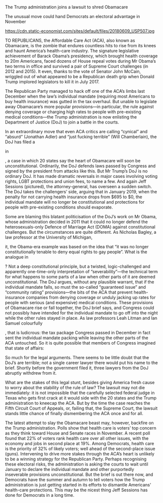 The Trump administration joins a lawsuit to shred Obamacare

The unusual move could hand Democrats an electoral advantage in November

https://cdn.static-economist.com/sites/default/files/20180609_USP507.jpg

TO REPUBLICANS, the Affordable Care Act (ACA), also known as Obamacare, is the zombie that endures countless hits to rise from its knees and haunt America’s health-care industry. The signature legislative achievement of Barack Obama’s presidency, which brought health coverage to 20m Americans, faced dozens of House repeal votes during Mr Obama’s two terms in office and survived a pair of Supreme Court challenges (in 2012 and 2015). It even, thanks to the vote of Senator John McCain, wriggled out of what appeared to be a Republican death grip when Donald Trump implored legislators to kill it in July 2017.

The Republican Party managed to hack off one of the ACA’s limbs last December when the law’s individual mandate (requiring most Americans to buy health insurance) was gutted in the tax overhaul. But unable to legislate away Obamacare’s more popular provisions—in particular, the rule against denying coverage or charging high rates to people with pre-existing medical conditions—the Trump administration is now enlisting the Department of Justice (DoJ) to join a battle in the courts.

In an extraordinary move that even ACA critics are calling “cynical” and “absurd” (Jonathan Adler) and “just fucking terrible” (Will Chamberlain), the DoJ has filed a 

 in 

, a case in which 20 states say the heart of Obamacare will soon be unconstitutional. Ordinarily, the DoJ defends laws passed by Congress and signed by the president from attacks like this. But Mr Trump’s DoJ is no ordinary DoJ. It has made dramatic reversals in major cases involving voting rights, LGBT protections and union fees, to name a few. And again Jeff Sessions (pictured), the attorney-general, has overseen a sudden switch. The DoJ takes the challengers’ side, arguing that in January 2019, when the penalty for not carrying health insurance drops from $695 to $0, the individual mandate will no longer be constitutional and protections for people with pre-existing conditions should evaporate.

Some are blaming this blatant politicisation of the DoJ’s work on Mr Obama, whose administration decided in 2011 that it could no longer defend the heterosexuals-only Defence of Marriage Act (DOMA) against constitutional challenges. But the circumstances are quite different. As Nicholas Bagley, a law professor at the University of Michigan, 

 it, the Obama-era example was based on the idea that “it was no longer constitutionally tenable to deny equal rights to gay people”. What is the analogue in 

? Not a deep constitutional principle, but a twisted, logic-challenged and apparently one-time-only interpretation of “severability”—the technical term for what happens to some parts of a law when other parts of it are deemed unconstitutional. The DoJ argues, without any plausible warrant, that if the individual mandate falls, so must the so-called “guaranteed issue” and “community rating” provisions—the bits of the ACA that prevent health-insurance companies from denying coverage or unduly jacking up rates for people with serious (and expensive) medical conditions. These provisions of Obamacare rise or fall together, the DoJ brief says, and Congress could not possibly have intended for the individual mandate to go off into the night while the other rules stayed in place. As law professors Leah Litman and Ian Samuel colourfully 

, that is ludicrous: the tax package Congress passed in December in fact sent the individual mandate packing while leaving the other parts of the ACA untouched. So it is quite possible that members of Congress imagined that state of affairs:

So much for the legal arguments. There seems to be little doubt that the DoJ’s are terrible; not a single career lawyer there would put his name to the brief. Shortly before the government filed it, three lawyers from the DoJ abruptly withdrew from it. 

What are the stakes of this legal stunt, besides giving America fresh cause to worry about the stability of the rule of law? The lawsuit may not die immediately: it is not impossible that the carefully selected federal judge in Texas who gets first crack at it would side with the 20 states and the Trump administration to kneecap the ACA. But by the time the case reaches the Fifth Circuit Court of Appeals, or, failing that, the Supreme Court, the lawsuit stands little chance of finally dismembering the ACA once and for all. 

The latest attempt to slay the Obamacare beast may, however, backfire on the Trump administration. Polls show that health care is voters’ top concern as they think toward House and Senate races in November. A recent poll found that 22% of voters rank health care over all other issues, with the economy and jobs in second place at 19%. Among Democrats, health care is the priority of 32% of likely voters; well ahead of the second-place issue (guns). Intervening to drive more stakes through the ACA’s heart is unlikely to be a winning strategy for the Republican Party. Perhaps recognising these electoral risks, the administration is asking the courts to wait until January to declare the individual mandate and other purportedly inseverable provisions unconstitutional. But the brief is out there now, and Democrats have the summer and autumn to tell voters how the Trump administration is just getting started in its efforts to dismantle Americans' health-care protections. This may be the nicest thing Jeff Sessions has done for Democrats in a long time. 